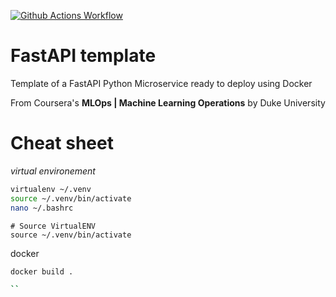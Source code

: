 [![Github Actions Workflow](https://github.com/DiogoCarapito/python_project_template/actions/workflows/main.yaml/badge.svg)](https://github.com/DiogoCarapito/python_project_template/actions/workflows/main.yaml)

# FastAPI template

Template of a FastAPI Python Microservice ready to deploy using Docker

From Coursera's **MLOps | Machine Learning Operations** by Duke University

# Cheat sheet

*virtual environement*

```bash
virtualenv ~/.venv
source ~/.venv/bin/activate
nano ~/.bashrc
```
```
# Source VirtualENV
source ~/.venv/bin/activate
```

docker
```bash
docker build .

``
